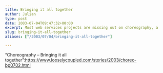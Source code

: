 ```yaml
---
title: Bringing it all together
author: Julian
type: post
date: 2003-07-04T09:47:32+00:00
excerpt: Most web services projects are missing out on choreography, a vital extra layer that assembles multiple services into coherent business processes
slug: bringing-it-all-together 
aliases: ["/2003/07/04/bringing-it-all-together"]

---
```

&#8220;Choreography &#8211; Bringing it all together&#8221;:https://www.looselycoupled.com/stories/2003/choreo-bp0702.html